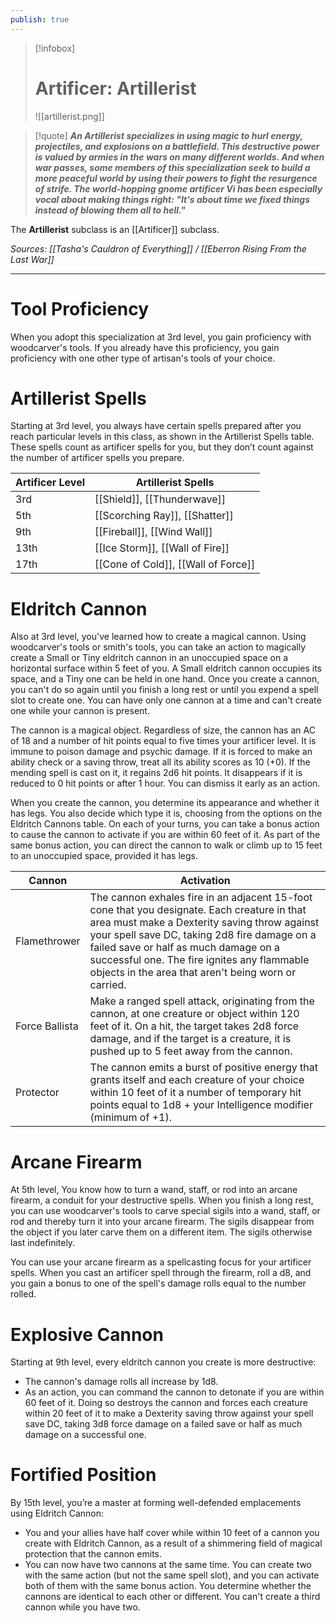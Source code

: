 ```yaml
---
publish: true
---
```

> [!infobox]
> # Artificer: Artillerist
> ![[artillerist.png]]

> [!quote]
> **_An Artillerist specializes in using magic to hurl energy, projectiles, and explosions on a battlefield. This destructive power is valued by armies in the wars on many different worlds. And when war passes, some members of this specialization seek to build a more peaceful world by using their powers to fight the resurgence of strife. The world-hopping gnome artificer Vi has been especially vocal about making things right: "It's about time we fixed things instead of blowing them all to hell."_**

The **Artillerist** subclass is an [[Artificer]] subclass.

*Sources: [[Tasha's Cauldron of Everything]] / [[Eberron Rising From the Last War]]*
***
# Tool Proficiency
When you adopt this specialization at 3rd level, you gain proficiency with woodcarver's tools. If you already have this proficiency, you gain proficiency with one other type of artisan's tools of your choice.
# Artillerist Spells
Starting at 3rd level, you always have certain spells prepared after you reach particular levels in this class, as shown in the Artillerist Spells table. These spells count as artificer spells for you, but they don’t count against the number of artificer spells you prepare.

| Artificer Level | Artillerist Spells                                                                                                         |
| --------------- | -------------------------------------------------------------------------------------------------------------------------- |
| 3rd             | [[Shield]], [[Thunderwave]]
| 5th             | [[Scorching Ray]], [[Shatter]]           |
| 9th             | [[Fireball]], [[Wind Wall]]                 |
| 13th            | [[Ice Storm]], [[Wall of Fire]]         |
| 17th            | [[Cone of Cold]], [[Wall of Force]] |
# Eldritch Cannon
Also at 3rd level, you've learned how to create a magical cannon. Using woodcarver's tools or smith's tools, you can take an action to magically create a Small or Tiny eldritch cannon in an unoccupied space on a horizontal surface within 5 feet of you. A Small eldritch cannon occupies its space, and a Tiny one can be held in one hand. Once you create a cannon, you can't do so again until you finish a long rest or until you expend a spell slot to create one. You can have only one cannon at a time and can't create one while your cannon is present.

The cannon is a magical object. Regardless of size, the cannon has an AC of 18 and a number of hit points equal to five times your artificer level. It is immune to poison damage and psychic damage. If it is forced to make an ability check or a saving throw, treat all its ability scores as 10 (+0). If the mending spell is cast on it, it regains 2d6 hit points. It disappears if it is reduced to 0 hit points or after 1 hour. You can dismiss it early as an action.

When you create the cannon, you determine its appearance and whether it has legs. You also decide which type it is, choosing from the options on the Eldritch Cannons table. On each of your turns, you can take a bonus action to cause the cannon to activate if you are within 60 feet of it. As part of the same bonus action, you can direct the cannon to walk or climb up to 15 feet to an unoccupied space, provided it has legs.

| Cannon         | Activation                                                                                                                                                                                                                                                                                                                                  |
| -------------- | ------------------------------------------------------------------------------------------------------------------------------------------------------------------------------------------------------------------------------------------------------------------------------------------------------------------------------------------- |
| Flamethrower   | The cannon exhales fire in an adjacent 15-foot cone that you designate. Each creature in that area must make a Dexterity saving throw against your spell save DC, taking 2d8 fire damage on a failed save or half as much damage on a successful one. The fire ignites any flammable objects in the area that aren't being worn or carried. |
| Force Ballista | Make a ranged spell attack, originating from the cannon, at one creature or object within 120 feet of it. On a hit, the target takes 2d8 force damage, and if the target is a creature, it is pushed up to 5 feet away from the cannon.                                                                                                     |
| Protector      | The cannon emits a burst of positive energy that grants itself and each creature of your choice within 10 feet of it a number of temporary hit points equal to 1d8 + your Intelligence modifier (minimum of +1).                                                                                                                            |
# Arcane Firearm
At 5th level, You know how to turn a wand, staff, or rod into an arcane firearm, a conduit for your destructive spells. When you finish a long rest, you can use woodcarver's tools to carve special sigils into a wand, staff, or rod and thereby turn it into your arcane firearm. The sigils disappear from the object if you later carve them on a different item. The sigils otherwise last indefinitely.

You can use your arcane firearm as a spellcasting focus for your artificer spells. When you cast an artificer spell through the firearm, roll a d8, and you gain a bonus to one of the spell's damage rolls equal to the number rolled.
# Explosive Cannon
Starting at 9th level, every eldritch cannon you create is more destructive:
- The cannon's damage rolls all increase by 1d8.
- As an action, you can command the cannon to detonate if you are within 60 feet of it. Doing so destroys the cannon and forces each creature within 20 feet of it to make a Dexterity saving throw against your spell save DC, taking 3d8 force damage on a failed save or half as much damage on a successful one.
# Fortified Position
By 15th level, you’re a master at forming well-defended emplacements using Eldritch Cannon:
- You and your allies have half cover while within 10 feet of a cannon you create with Eldritch Cannon, as a result of a shimmering field of magical protection that the cannon emits.
- You can now have two cannons at the same time. You can create two with the same action (but not the same spell slot), and you can activate both of them with the same bonus action. You determine whether the cannons are identical to each other or different. You can't create a third cannon while you have two.